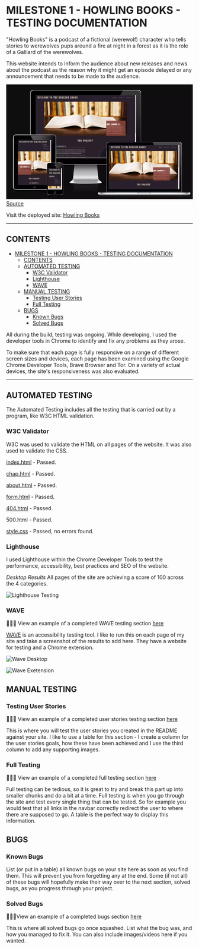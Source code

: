 # MILESTONE 1 - HOWLING BOOKS - TESTING DOCUMENTATION

"Howling Books" is a podcast of a fictional (werewolf) character who tells stories to werewolves pups around a fire at night in a forest as it is the role of a Galliard of the werewolves.

This website intends to inform the audience about new releases and news about the podcast as the reason why it might get an episode delayed or any announcement that needs to be made to the audience.

![General vision of my website in many types of screens](assets/images/readme/index.webp)
[Source](https://ui.dev/amiresponsive?url=https://tkml87.github.io/project-portfolio-1/)

Visit the deployed site: [Howling Books](https://tkml87.github.io/project-portfolio-1)

---

## CONTENTS

- [MILESTONE 1 - HOWLING BOOKS - TESTING DOCUMENTATION](#milestone-1---howling-books---testing-documentation)
  - [CONTENTS](#contents)
  - [AUTOMATED TESTING](#automated-testing)
    - [W3C Validator](#w3c-validator)
    - [Lighthouse](#lighthouse)
    - [WAVE](#wave)
  - [MANUAL TESTING](#manual-testing)
    - [Testing User Stories](#testing-user-stories)
    - [Full Testing](#full-testing)
  - [BUGS](#bugs)
    - [Known Bugs](#known-bugs)
    - [Solved Bugs](#solved-bugs)

All during the build, testing was ongoing. While developing, I used the developer tools in Chrome to identify and fix any problems as they arose.

To make sure that each page is fully responsive on a range of different screen sizes and devices, each page has been examined using the Google Chrome Developer Tools, Brave Browser and Tor. On a variety of actual devices, the site's responsiveness was also evaluated.

---

## AUTOMATED TESTING

The Automated Testing includes all the testing that is carried out by a program, like W3C HTML validation.

### W3C Validator

W3C was used to validate the HTML on all pages of the website. It was also used to validate the CSS.

[index.html](https://validator.w3.org/nu/?showoutline=yes&doc=https%3A%2F%2Ftkml87.github.io%2Fproject-portfolio-1%2Findex.html) - Passed.

[chap.html](https://validator.w3.org/nu/?showoutline=yes&doc=https%3A%2F%2Ftkml87.github.io%2Fproject-portfolio-1%2Fchap.html) - Passed.

[about.html](https://validator.w3.org/nu/?showoutline=yes&doc=https%3A%2F%2Ftkml87.github.io%2Fproject-portfolio-1%2Fabout.html) - Passed.

[form.html](https://validator.w3.org/nu/?doc=https%3A%2F%2Ftkml87.github.io%2Fproject-portfolio-1%2Fform.html) - Passed.

[404.html](https://validator.w3.org/nu/?showoutline=yes&doc=https%3A%2F%2Ftkml87.github.io%2Fproject-portfolio-1%2F404.html) - Passed.

500.html - Passed.

[style.css](https://www.dropbox.com/s/j04u2josif4wy5u/css.PNG?dl=0) - Passed, no errors found.


### Lighthouse

I used Lighthouse within the Chrome Developer Tools to test the performance, accessibility, best practices and SEO of the website.

_Desktop Results_
All pages of the site are achieving a score of 100 across the 4 categories.

![Lighthouse Testing](documentation/milestone1-testing/lighthouse.png)

### WAVE

👩🏻‍💻 View an example of a completed WAVE testing section [here](https://github.com/kera-cudmore/earth-day-hackathon-2022/blob/main/TESTING.md#WAVE)

[WAVE](https://wave.webaim.org/) is an accessibility testing tool. I like to run this on each page of my site and take a screenshot of the results to add here. They have a website for testing and a Chrome extension.

![Wave Desktop](documentation/milestone1-testing/wave-desktop.png)

![Wave Exetension](documentation/milestone1-testing/wqave-extension.png)

## MANUAL TESTING

### Testing User Stories

👩🏻‍💻 View an example of a completed user stories testing section [here](https://github.com/kera-cudmore/BookWorm/blob/main/TESTING.md#Testing-User-Stories)

This is where you will test the user stories you created in the README against your site. I like to use a table for this section - I create a column for the user stories goals, how these have been achieved and I use the third column to add any supporting images.

### Full Testing

👩🏻‍💻 View an example of a completed full testing section [here](https://github.com/kera-cudmore/TheQuizArms/blob/main/TESTING.md#Full-Testing)

Full testing can be tedious, so it is great to try and break this part up into smaller chunks and do a bit at a time. Full testing is when you go through the site and test every single thing that can be tested. So for example you would test that all links in the navbar correctly redirect the user to where there are supposed to go. A table is the perfect way to display this information.

## BUGS

### Known Bugs

List (or put in a table) all known bugs on your site here as soon as you find them. This will prevent you from forgetting any at the end. Some (if not all) of these bugs will hopefully make their way over to the next section, solved bugs, as you progress through your project.

### Solved Bugs

👩🏻‍💻View an example of a completed bugs section [here](https://github.com/kera-cudmore/BookWorm/blob/main/TESTING.md#BUGS)

This is where all solved bugs go once squashed. List what the bug was, and how you managed to fix it. You can also include images/videos here if you wanted.